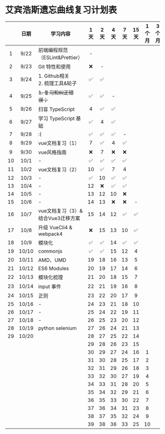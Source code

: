 # 艾宾浩斯遗忘曲线复习计划表



|      | 日期  | 学习内容                             | 1天  | 2天  | 4天  | 7天  | 15天 | 1个月 | 3个月 |
| :--: | :---: | ------------------------------------ | :--: | :--: | :--: | :--: | :--: | :---: | :---: |
|  1   | 9/22  | 前端编程规范（ESLint&Prettier）      |  -   |      |      |      |      |       |       |
|  2   | 9/23  | Git 特性和使用                       |  ❌   |  -   |      |      |      |       |       |
|  3   | 9/24  | 1. Github相关<br />2. 梳理工具&轮子  |  ✅   |  ✅   |      |      |      |       |       |
|  4   | 9/25  | <strike>1. 复习和纠正错误；</strike> |  ✅   |  ✅   |  -   |      |      |       |       |
|  5   | 9/26  | 扫盲 TypeScript                      |  4   |  ✅   |  ✅   |      |      |       |       |
|  6   | 9/27  | 学习 TypeScript 基础                 |  ✅   |  4   |  ✅   |      |      |       |       |
|  7   | 9/28  | :(                                   |  ✅   |  ✅   |  ✅   |  -   |      |       |       |
|  8   | 9/29  | vue文档复习（1）                     |  7   |  ✅   |  4   |  ✅   |      |       |       |
|  9   | 9/30  | vue风格指南                          |  ❌   |  7   |  ❌   |  ❌   |      |       |       |
|  10  | 10/1  | -                                    |  ✅   |  ✅   |  ✅   |  ✅   |      |       |       |
|  11  | 10/2  | vue文档复习（2）                     |  10  |  ✅   |  7   |  4   |      |       |       |
|  12  | 10/3  | -                                    |  ✅   |  10  |  ✅   |  ✅   |      |       |       |
|  13  | 10/4  | -                                    |  12  |  ❌   |  ✅   |  ✅   |      |       |       |
|  14  | 10/5  | -                                    |  13  |  12  |  10  |  ❌   |      |       |       |
|  15  | 10/6  | -                                    |  14  |  13  |  ❌   |  ❌   |  -   |       |       |
|  16  | 10/7  | vue文档复习（3）&结合Vue3迁移方案    |  15  |  14  |  12  |  ✅   |  ✅   |       |       |
|  17  | 10/8  | 升级 VueCli4 & webpack4              |  ❌   |  15  |  13  |  10  |  ✅   |       |       |
|  18  | 10/9  | 模块化                               |  ✅   |  ✅   |  14  |  ✅   |  ✅   |       |       |
|  19  | 10/10 | commonjs                             |  ✅   |  ✅   |  15  |  12  |  4   |       |       |
|  20  | 10/11 | AMD、UMD                             |  19  |  18  |  16  |  13  |  5   |       |       |
|  21  | 10/12 | ES6 Modules                          |  20  |  19  |  17  |  14  |  6   |       |       |
|  22  | 10/13 | 模块化梳理                           |  21  |  20  |  18  |  15  |  7   |       |       |
|  23  | 10/14 | input 事件                           |  22  |  21  |  19  |  16  |  8   |       |       |
|  24  | 10/15 | 正则                                 |  23  |  22  |  20  |  17  |  9   |       |       |
|  25  | 10/16 | -                                    |  24  |  23  |  21  |  18  |  10  |       |       |
|  26  | 10/17 | -                                    |  25  |  24  |  22  |  19  |  11  |       |       |
|  27  | 10/18 | -                                    |  26  |  25  |  23  |  20  |  12  |       |       |
|  28  | 10/19 | python selenium                      |  27  |  26  |  24  |  21  |  13  |       |       |
|  29  | 10/20 |                                      |  28  |  27  |  25  |  22  |  14  |       |       |
|      |       |                                      |  29  |  28  |  26  |  23  |  15  |       |       |
|      |       |                                      |  30  |  29  |  27  |  24  |  16  |   1   |       |
|      |       |                                      |  31  |  30  |  28  |  25  |  17  |   2   |       |
|      |       |                                      |  32  |  31  |  29  |  26  |  18  |   3   |       |
|      |       |                                      |  33  |  32  |  30  |  27  |  19  |   4   |       |
|      |       |                                      |  34  |  33  |  31  |  28  |  20  |   5   |       |
|      |       |                                      |  35  |  34  |  32  |  29  |  21  |   6   |       |
|      |       |                                      |  36  |  35  |  33  |  30  |  22  |   7   |       |
|      |       |                                      |  37  |  36  |  34  |  31  |  23  |   8   |       |
|      |       |                                      |  38  |  37  |  35  |  32  |  24  |   9   |       |
|      |       |                                      |  39  |  38  |  36  |  33  |  25  |  10   |       |

